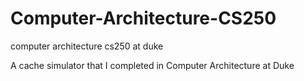 # Computer-Architecture-CS250
computer architecture cs250 at duke

A cache simulator that I completed in Computer Architecture at Duke 
